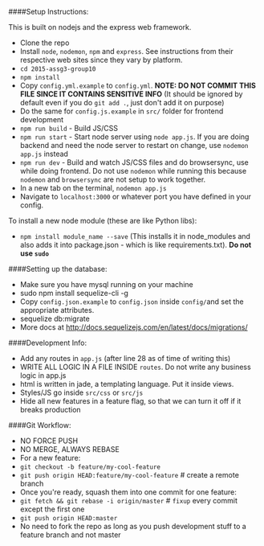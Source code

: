 ####Setup Instructions:

This is built on nodejs and the express web framework.

 - Clone the repo
 - Install `node`, `nodemon`, `npm` and `express`. See instructions from their respective web sites since they vary by platform.
 - `cd 2015-assg3-group10`
 - `npm install`
 - Copy `config.yml.example` to `config.yml`. **NOTE: DO NOT COMMIT THIS FILE SINCE IT CONTAINS SENSITIVE INFO** (It should be ignored by default even if you do `git add .`, just don't add it on purpose)
 - Do the same for `config.js.example` in `src/` folder for frontend development 
 - `npm run build` - Build JS/CSS
 - `npm run start` - Start node server using `node app.js`. If you are doing backend and need the node server to restart on change, use `nodemon app.js` instead
 - `npm run dev` - Build and watch JS/CSS files and do browsersync, use while doing frontend. Do not use `nodemon` while running this because `nodemon` and `browsersync` are not setup to work together.
 - In a new tab on the terminal, `nodemon app.js`
 - Navigate to `localhost:3000` or whatever port you have defined in your config.

To install a new node module (these are like Python libs):

- `npm install module_name --save`  (This installs it in node_modules and also adds it into package.json - which is like requirements.txt). **Do not use `sudo`**

####Setting up the database:
- Make sure you have mysql running on your machine
- sudo npm install sequelize-cli -g
- Copy `config.json.example` to `config.json` inside `config/`and set the appropriate attributes.
- sequelize db:migrate
- More docs at http://docs.sequelizejs.com/en/latest/docs/migrations/

####Development Info:

 - Add any routes in `app.js` (after line 28 as of time of writing this)
 - WRITE ALL LOGIC IN A FILE INSIDE `routes`. Do not write any business logic in app.js
 - html is written in jade, a templating language. Put it inside views.
 - Styles/JS go inside `src/css` or `src/js`
 - Hide all new features in a feature flag, so that we can turn it off if it breaks production

####Git Workflow:

 - NO FORCE PUSH
 - NO MERGE, ALWAYS REBASE
 - For a new feature:
 - `git checkout -b feature/my-cool-feature`
 - `git push origin HEAD:feature/my-cool-feature` # create a remote branch
 - Once you're ready,  squash them into one commit for one feature:
 - `git fetch && git rebase -i origin/master` # `fixup` every commit except the first one
 - `git push origin HEAD:master`
 - No need to fork the repo as long as you push development stuff to a feature branch and not master

